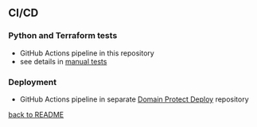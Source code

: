 ## CI/CD

### Python and Terraform tests

* GitHub Actions pipeline in this repository
* see details in [manual tests](manual-tests.md)

### Deployment

* GitHub Actions pipeline in separate [Domain Protect Deploy](https://github.com/domain-protect/domain-protect-deploy) repository

[back to README](../README.md)